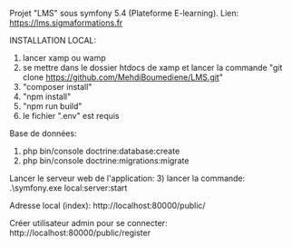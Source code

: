 Projet "LMS" sous symfony 5.4 (Plateforme E-learning). Lien: https://lms.sigmaformations.fr

INSTALLATION LOCAL:

1) lancer xamp ou wamp
2) se mettre dans le dossier htdocs de xamp et lancer la commande "git clone https://github.com/MehdiBoumediene/LMS.git"
3) "composer install"
4) "npm install"
5) "npm run build"
6) le fichier ".env" est requis

Base de données:
1) php bin/console doctrine:database:create
2) php bin/console doctrine:migrations:migrate

Lancer le serveur web de l'application:
3) lancer la commande: .\symfony.exe local:server:start 

Adresse local (index):
http://localhost:80000/public/

Créer utilisateur admin pour se connecter:
http://localhost:80000/public/register
